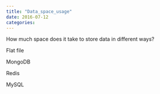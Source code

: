 ```yaml
---
title: "Data_space_usage"
date: 2016-07-12
categories:
---
```


How much space does it take to store data in different ways?

Flat file

MongoDB

Redis

MySQL
